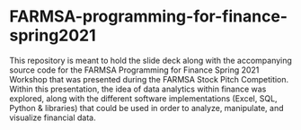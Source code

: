 # FARMSA-programming-for-finance-spring2021

This repository is meant to hold the slide deck along with the accompanying source code for the FARMSA Programming for Finance Spring 2021 Workshop that was presented during the FARMSA Stock Pitch Competition. Within this presentation, the idea of data analytics within finance was explored, along with the different software implementations (Excel, SQL, Python & libraries) that could be used in order to analyze, manipulate, and visualize financial data. 
